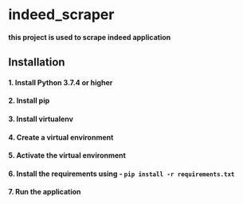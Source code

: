 # indeed_scraper
#### this project is used to scrape indeed application

## Installation
#### 1. Install Python 3.7.4 or higher
#### 2. Install pip
#### 3. Install virtualenv
#### 4. Create a virtual environment
#### 5. Activate the virtual environment
#### 6. Install the requirements using - `pip install -r requirements.txt`
#### 7. Run the application


